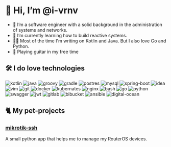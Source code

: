 # 👋 Hi, I’m @i-vrnv
- 👀 I’m a software engineer with a solid background in the administration of systems and networks.
- 🌱 I’m currently learning how to build reactive systems.
- 👨‍💻 Most of the time I'm writing on Kotlin and Java. But I also love Go and Python.
- 🎸 Playing guitar in my free time

## 🛠 I do love technologies
![kotlin](https://img.shields.io/badge/Kotlin-0095D5?&style=for-the-badge&logo=kotlin&logoColor=white)
![java](https://img.shields.io/badge/Java-ED8B00?style=for-the-badge&logo=java&logoColor=white)
![groovy](https://img.shields.io/badge/Groovy-5E97B6?style=for-the-badge&logo=Apache%20Groovy&logoColor=white)
![gradle](https://img.shields.io/badge/gradle-02303A?style=for-the-badge&logo=gradle&logoColor=white)
![postres](https://img.shields.io/badge/PostgreSQL-316192?style=for-the-badge&logo=postgresql&logoColor=white)
![mysql](https://img.shields.io/badge/MySQL-00000F?style=for-the-badge&logo=mysql&logoColor=white)
![spring-boot](https://img.shields.io/badge/Spring_Boot-F2F4F9?style=for-the-badge&logo=spring-boot)
![idea](https://img.shields.io/badge/IntelliJIDEA-000000.svg?style=for-the-badge&logo=intellij-idea&logoColor=white)
![vim](https://img.shields.io/badge/VIM-%2311AB00.svg?&style=for-the-badge&logo=vim&logoColor=white)
![git](https://img.shields.io/badge/Git-F05032?style=for-the-badge&logo=git&logoColor=white)
![docker](https://img.shields.io/badge/Docker-2CA5E0?style=for-the-badge&logo=docker&logoColor=white)
![kubernates](https://img.shields.io/badge/kubernetes-326ce5.svg?&style=for-the-badge&logo=kubernetes&logoColor=white)
![nginx](https://img.shields.io/badge/Nginx-009639?style=for-the-badge&logo=nginx&logoColor=white)
![bash](https://img.shields.io/badge/Shell_Script-121011?style=for-the-badge&logo=gnu-bash&logoColor=white)
![go](https://img.shields.io/badge/Go-00ADD8?style=for-the-badge&logo=go&logoColor=white)
![python](https://img.shields.io/badge/Python-3776AB?style=for-the-badge&logo=python&logoColor=white)
![swagger](https://img.shields.io/badge/Swagger-85EA2D?style=for-the-badge&logo=Swagger&logoColor=white)
![jwt](https://img.shields.io/badge/JWT-000000?style=for-the-badge&logo=JSON%20web%20tokens&logoColor=white)
![gitlab](https://img.shields.io/badge/GitLab-330F63?style=for-the-badge&logo=gitlab&logoColor=white)
![bibucket](https://img.shields.io/badge/Bitbucket-0747a6?style=for-the-badge&logo=bitbucket&logoColor=white)
![ansible](https://img.shields.io/badge/Ansible-000000?style=for-the-badge&logo=ansible&logoColor=white)
![digital-ocean](https://img.shields.io/badge/DigitalOcean-%230167ff.svg?style=for-the-badge&logo=digitalOcean&logoColor=white)

## 🐈 My pet-projects

### [mikrotik-ssh](https://github.com/i-vrnv/mikrotik-ssh)
A small python app that helps me to manage my RouterOS devices.

<!---
i-vrnv/i-vrnv is a ✨ special ✨ repository because its `README.md` (this file) appears on your GitHub profile.
You can click the Preview link to take a look at your changes.
--->
